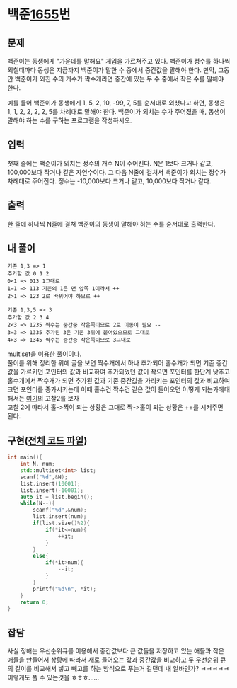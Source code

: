 # 백준[1655](https://www.acmicpc.net/problem/1655)번
## 문제
백준이는 동생에게 "가운데를 말해요" 게임을 가르쳐주고 있다. 백준이가 정수를 하나씩 외칠때마다 동생은 지금까지 백준이가 말한 수 중에서 중간값을 말해야 한다. 만약, 그동안 백준이가 외친 수의 개수가 짝수개라면 중간에 있는 두 수 중에서 작은 수를 말해야 한다.

예를 들어 백준이가 동생에게 1, 5, 2, 10, -99, 7, 5를 순서대로 외쳤다고 하면, 동생은 1, 1, 2, 2, 2, 2, 5를 차례대로 말해야 한다. 백준이가 외치는 수가 주어졌을 때, 동생이 말해야 하는 수를 구하는 프로그램을 작성하시오.

## 입력
첫째 줄에는 백준이가 외치는 정수의 개수 N이 주어진다. N은 1보다 크거나 같고, 100,000보다 작거나 같은 자연수이다. 그 다음 N줄에 걸쳐서 백준이가 외치는 정수가 차례대로 주어진다. 정수는 -10,000보다 크거나 같고, 10,000보다 작거나 같다.

## 출력
한 줄에 하나씩 N줄에 걸쳐 백준이의 동생이 말해야 하는 수를 순서대로 출력한다.

## 내 풀이
```
기존 1,3 => 1
추가할 값 0 1 2
0<1 => 013 1그대로
1=1 => 113 기존의 1은 맨 앞쪽 1이라서 ++
2>1 => 123 2로 바뀌어야 하므로 ++

기존 1,3,5 => 3
추가할 값 2 3 4
2<3 => 1235 짝수는 중간중 작은쪽이므로 2로 이동이 필요 --
3=3 => 1335 추가된 3은 기존 3뒤에 붙어있으므로 그대로
4>3 => 1345 짝수는 중간중 작은쪽이므로 3그대로
```
multiset을 이용한 풀이이다.  
풀이를 위해 정리한 위에 글을 보면 짝수개에서 하나 추가되어 홀수개가 되면 기존 중간값을 가르키던 포인터의 값과 비교하여 추가되었던 값이 작으면 포인터를 한단계 낮추고  
홀수개에서 짝수개가 되면 추가된 값과 기존 중간값을 가리키는 포인터의 값과 비교하여 크면 포인터를 증가시키는데 이때 홀수건 짝수건 같은 값이 들어오면 어떻게 되는가에대해서는 [여기](../../cpp/setTest)의 고찰2를 보자  
고찰 2에 따라서 홀->짝이 되는 상황은 그대로 짝->홀이 되는 상황은 ++를 시켜주면 된다.

## 구현([전체 코드 파일](./c.cc))
``` cpp
int main(){
	int N, num;
	std::multiset<int> list;
	scanf("%d",&N);
	list.insert(10001);
	list.insert(-10001);
	auto it = list.begin();
	while(N--){
		scanf("%d",&num);
		list.insert(num);
		if(list.size()%2){
			if(*it<=num){
				++it;
			}
		}
		else{
			if(*it>num){
				--it;
			}
		}
		printf("%d\n", *it);
	}
	return 0;
}
```

## 잡담
사실 정해는 우선순위큐를 이용해서 중간값보다 큰 값들을 저장하고 있는 애들과 작은 애들을 만들어서 상황에 따라서 새로 들어오는 값과 중간값을 비교하고 두 우선순위 큐의 길이를 비교해서 넣고 빼고를 하는 방식으로 푸는거 같던데 내 알바인가? ㅋㅋㅋㅋㅋ 이렇게도 풀 수 있는것을 ㅎㅎㅎ......